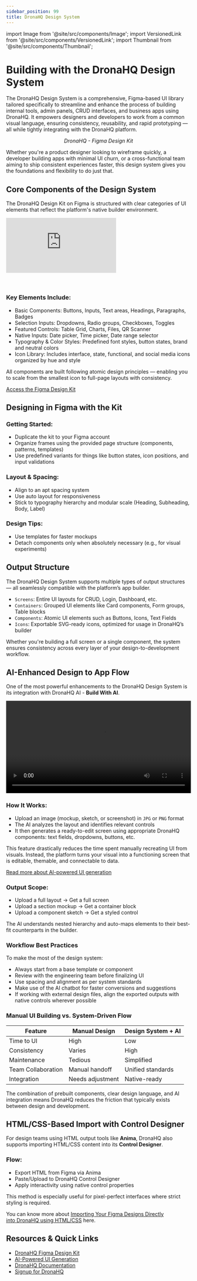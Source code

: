 ```yaml
---
sidebar_position: 99
title: DronaHQ Design System
---
```

import Image from '@site/src/components/Image'; 
import VersionedLink from '@site/src/components/VersionedLink'; 
import Thumbnail from '@site/src/components/Thumbnail';


# Building with the DronaHQ Design System

The DronaHQ Design System is a comprehensive, Figma-based UI library tailored specifically to streamline and enhance the process of building internal tools, admin panels, CRUD interfaces, and business apps using DronaHQ. It empowers designers and developers to work from a common visual language, ensuring consistency, reusability, and rapid prototyping — all while tightly integrating with the DronaHQ platform.

<figure>
  <Thumbnail src="/img/getting-started/design-system/design-system.jpeg" alt="DronaHQ -  Figma Design Kit" />
  <figcaption align = "center"><i>DronaHQ -  Figma Design Kit</i></figcaption>
</figure>


Whether you're a product designer looking to wireframe quickly, a developer building apps with minimal UI churn, or a cross-functional team aiming to ship consistent experiences faster, this design system gives you the foundations and flexibility to do just that.

## Core Components of the Design System

The DronaHQ Design Kit on Figma is structured with clear categories of UI elements that reflect the platform's native builder environment.

<div style={{ position: 'relative', paddingBottom: 'calc(46.33333333333333% + 41px)', height: 0 }}> 
    <iframe 
        src="https://demo.arcade.software/TkJWphvhx2mMMpPqHGDc?embed&embed_mobile=tab&embed_desktop=inline&show_copy_link=true"
    title="Exploring and Customizing UI Component"
        frameborder="0" 
        loading="lazy" 
        webkitallowfullscreen 
        mozallowfullscreen 
        allowfullscreen 
        style= {{ position: 'absolute', top: 0, left: 0, width: '100%', height: '100%', colorScheme: 'light' }} >
    </iframe>
</div>
<br></br>  

### Key Elements Include:

* Basic Components: Buttons, Inputs, Text areas, Headings, Paragraphs, Badges
* Selection Inputs: Dropdowns, Radio groups, Checkboxes, Toggles
* Featured Controls: Table Grid, Charts, Files, QR Scanner
* Native Inputs: Date picker, Time picker, Date range selector
* Typography & Color Styles: Predefined font styles, button states, brand and neutral colors
* Icon Library: Includes interface, state, functional, and social media icons organized by hue and style

All components are built following atomic design principles — enabling you to scale from the smallest icon to full-page layouts with consistency.

[Access the Figma Design Kit](https://www.figma.com/community/file/1493571947316588027/dronahq-design-system)

## Designing in Figma with the Kit


### Getting Started:

* Duplicate the kit to your Figma account
* Organize frames using the provided page structure (components, patterns, templates)
* Use predefined variants for things like button states, icon positions, and input validations

### Layout & Spacing:

* Align to an apt spacing system
* Use auto layout for responsiveness
* Stick to typography hierarchy and modular scale (Heading, Subheading, Body, Label)

### Design Tips:

* Use templates for faster mockups
* Detach components only when absolutely necessary (e.g., for visual experiments)

## Output Structure

The DronaHQ Design System supports multiple types of output structures — all seamlessly compatible with the platform’s app builder.

* `Screens`: Entire UI layouts for CRUD, Login, Dashboard, etc.
* `Containers`: Grouped UI elements like Card components, Form groups, Table blocks
* `Components`: Atomic UI elements such as Buttons, Icons, Text Fields
* `Icons`: Exportable SVG-ready icons, optimized for usage in DronaHQ’s builder

Whether you're building a full screen or a single component, the system ensures consistency across every layer of your design-to-development workflow.

## AI-Enhanced Design to App Flow

One of the most powerful enhancements to the DronaHQ Design System is its integration with  DronaHQ AI - **Build With  AI**.


<video width="100%" controls preload="metadata">
  <source src="videos/figma-ai/figmaai.mp4"/>
</video>

### How It Works:

* Upload an image (mockup, sketch, or screenshot) in `JPG` or `PNG` format
* The AI analyzes the layout and identifies relevant controls
* It then generates a ready-to-edit screen using appropriate DronaHQ components: text fields, dropdowns, buttons, etc.

This feature drastically reduces the time spent manually recreating UI from visuals. Instead, the platform turns your visual into a functioning screen that is editable, themable, and connectable to data.

[Read more about AI-powered UI generation](https://docs.dronahq.com/building-with-ai/create-apps-with-ai/)

### Output Scope:

* Upload a full layout → Get a full screen
* Upload a section mockup → Get a container block
* Upload a component sketch → Get a styled control

The AI understands nested hierarchy and auto-maps elements to their best-fit counterparts in the builder.


### Workflow Best Practices

To make the most of the design system:

* Always start from a base template or component
* Review with the engineering team before finalizing UI
* Use spacing and alignment as per system standards
* Make use of the AI chatbot for faster conversions and suggestions
* If working with external design files, align the exported outputs with native controls wherever possible

### Manual UI Building vs. System-Driven Flow

| Feature            | Manual Design    | Design System + AI |
| ------------------ | ---------------- | ------------------ |
| Time to UI         | High             | Low                |
| Consistency        | Varies           | High               |
| Maintenance        | Tedious          | Simplified         |
| Team Collaboration | Manual handoff   | Unified standards  |
| Integration        | Needs adjustment | Native-ready       |

The combination of prebuilt components, clear design language, and AI integration means DronaHQ reduces the friction that typically exists between design and development.

## HTML/CSS-Based Import with Control Designer

For design teams using HTML output tools like **Anima**, DronaHQ also supports importing HTML/CSS content into its **Control Designer**.

### Flow:

* Export HTML from Figma via Anima
* Paste/Upload to DronaHQ Control Designer
* Apply interactivity using native control properties

This method is especially useful for pixel-perfect interfaces where strict styling is required.

You can know more about [Importing Your Figma Designs Directly into DronaHQ using HTML/CSS](../building-apps-guides/figma-to-dronahq.md) here.


## Resources & Quick Links

* [DronaHQ Figma Design Kit](https://www.figma.com/community/file/1493571947316588027/dronahq-design-system)
* [AI-Powered UI Generation](https://docs.dronahq.com/building-with-ai/create-apps-with-ai/)
* [DronaHQ Documentation](https://docs.dronahq.com/)
* [Signup for DronaHQ](https://www.dronahq.com/get-started/)


